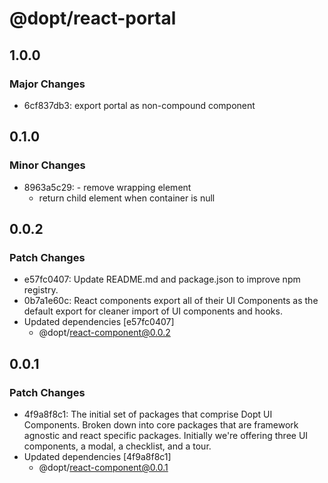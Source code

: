 # @dopt/react-portal

## 1.0.0

### Major Changes

- 6cf837db3: export portal as non-compound component

## 0.1.0

### Minor Changes

- 8963a5c29: - remove wrapping element
  - return child element when container is null

## 0.0.2

### Patch Changes

- e57fc0407: Update README.md and package.json to improve npm registry.
- 0b7a1e60c: React components export all of their UI Components as the default export for cleaner import of UI components and hooks.
- Updated dependencies [e57fc0407]
  - @dopt/react-component@0.0.2

## 0.0.1

### Patch Changes

- 4f9a8f8c1: The initial set of packages that comprise Dopt UI Components. Broken down into core packages that are framework agnostic and react specific packages. Initially we're offering three UI components, a modal, a checklist, and a tour.
- Updated dependencies [4f9a8f8c1]
  - @dopt/react-component@0.0.1
